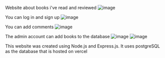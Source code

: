 Website about books i've read and reviewed
![image](https://github.com/user-attachments/assets/17521649-529a-4dd6-987d-a4ff086e30d2)

You can log in and sign up
![image](https://github.com/user-attachments/assets/63798b4d-f66d-49a0-88f5-6c1714a183c2)


You can add comments
![image](https://github.com/user-attachments/assets/e6569109-69d8-4a49-9953-0153b6e44573)

The admin account can add books to the database
![image](https://github.com/user-attachments/assets/c9075f12-2a0c-4469-808c-0d140ee4cf60)
![image](https://github.com/user-attachments/assets/c090eef4-7b78-4367-9883-d3e40ff16197)

This website was created using Node.js and Express.js.
It uses postgreSQL as the database that is hosted on vercel
